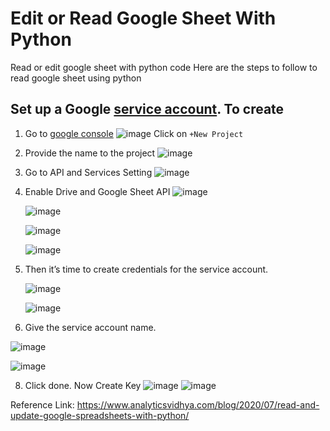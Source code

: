 # Edit or Read Google Sheet With Python
Read or edit google sheet with python code
Here are the steps to follow to read google sheet using python


## Set up a Google [service account](https://cloud.google.com/iam/docs/service-account-overview). To create 
1. Go to [google console](https://console.developers.google.com/)
   ![image](https://github.com/mrahman-vf-ic-bd/google-sheet-with-python/assets/20912254/d637b175-3cb8-4f23-8bfc-86aae34db165)
Click on `+New Project`
2.  Provide the name to the project
    ![image](https://github.com/mrahman-vf-ic-bd/google-sheet-with-python/assets/20912254/bd4e3d89-8a86-4023-8978-7aee549c76ba)

3.  Go to API and Services Setting
    ![image](https://github.com/mrahman-vf-ic-bd/google-sheet-with-python/assets/20912254/450f3f19-3cfc-4320-8c4c-3bd2ef5261a9)

4.  Enable Drive and Google Sheet API
    ![image](https://github.com/mrahman-vf-ic-bd/google-sheet-with-python/assets/20912254/1cb21648-4298-4334-a4b2-7e789f9da3a7)

    ![image](https://github.com/mrahman-vf-ic-bd/google-sheet-with-python/assets/20912254/85aaf8a7-75b5-4315-bab4-65f7a14387a7)
    
    ![image](https://github.com/mrahman-vf-ic-bd/google-sheet-with-python/assets/20912254/886ad9a1-20f1-4cb8-a2b9-560b421f59b8)
    
    ![image](https://github.com/mrahman-vf-ic-bd/google-sheet-with-python/assets/20912254/c5fd3999-7b2b-413e-bc6e-61ce19ce9241)


5. Then it’s time to create credentials for the service account.

   ![image](https://github.com/mrahman-vf-ic-bd/google-sheet-with-python/assets/20912254/8b960033-6853-433d-9584-570f00295c5e)

   ![image](https://github.com/mrahman-vf-ic-bd/google-sheet-with-python/assets/20912254/4cb5e980-2056-4d88-9efc-0760b93d32ae)


6.  Give the service account name.
   
   ![image](https://github.com/mrahman-vf-ic-bd/google-sheet-with-python/assets/20912254/6ef28f3b-766f-435f-b0c2-59f0212aeaef)
   
   ![image](https://github.com/mrahman-vf-ic-bd/google-sheet-with-python/assets/20912254/6a4cc63b-5920-4936-aefb-c5a1440d1704)

8.  Click done. Now Create Key
    ![image](https://github.com/mrahman-vf-ic-bd/google-sheet-with-python/assets/20912254/f98b2c58-92eb-42b0-a497-d75aaac1f4b4)
    ![image](https://github.com/mrahman-vf-ic-bd/google-sheet-with-python/assets/20912254/9e416c3d-bd2b-447c-ac08-45d2e03a3807)

Reference Link: https://www.analyticsvidhya.com/blog/2020/07/read-and-update-google-spreadsheets-with-python/ 
